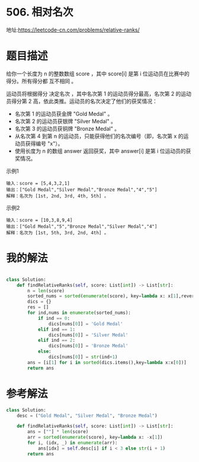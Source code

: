 # 506. 相对名次
地址:https://leetcode-cn.com/problems/relative-ranks/


# 题目描述
给你一个长度为 n 的整数数组 score ，其中 score[i] 是第 i 位运动员在比赛中的得分。所有得分都 互不相同 。

运动员将根据得分 决定名次 ，其中名次第 1 的运动员得分最高，名次第 2 的运动员得分第 2 高，依此类推。运动员的名次决定了他们的获奖情况：

- 名次第 1 的运动员获金牌 "Gold Medal" 。
- 名次第 2 的运动员获银牌 "Silver Medal" 。
- 名次第 3 的运动员获铜牌 "Bronze Medal" 。
- 从名次第 4 到第 n 的运动员，只能获得他们的名次编号（即，名次第 x 的运动员获得编号 "x"）。
- 使用长度为 n 的数组 answer 返回获奖，其中 answer[i] 是第 i 位运动员的获奖情况。


示例1
```
输入：score = [5,4,3,2,1]
输出：["Gold Medal","Silver Medal","Bronze Medal","4","5"]
解释：名次为 [1st, 2nd, 3rd, 4th, 5th] 。

```

示例2
```
输入：score = [10,3,8,9,4]
输出：["Gold Medal","5","Bronze Medal","Silver Medal","4"]
解释：名次为 [1st, 5th, 3rd, 2nd, 4th] 。

```


# 我的解法
```python

class Solution:
    def findRelativeRanks(self, score: List[int]) -> List[str]:
        n = len(score)
        sorted_nums = sorted(enumerate(score), key=lambda x: x[1],reverse=True)
        dics = {}
        res = []
        for ind,nums in enumerate(sorted_nums):
            if ind == 0:
                dics[nums[0]] = 'Gold Medal'
            elif ind == 1:
                dics[nums[0]] = 'Silver Medal'
            elif ind == 2:
                dics[nums[0]] = 'Bronze Medal'
            else:
                dics[nums[0]] = str(ind+1)
        ans = [i[1] for i in sorted(dics.items(),key=lambda x:x[0])]
        return ans

```


# 参考解法
```python
class Solution:
    desc = ("Gold Medal", "Silver Medal", "Bronze Medal")

    def findRelativeRanks(self, score: List[int]) -> List[str]:
        ans = [""] * len(score)
        arr = sorted(enumerate(score), key=lambda x: -x[1])
        for i, (idx, _) in enumerate(arr):
            ans[idx] = self.desc[i] if i < 3 else str(i + 1)
        return ans



```
